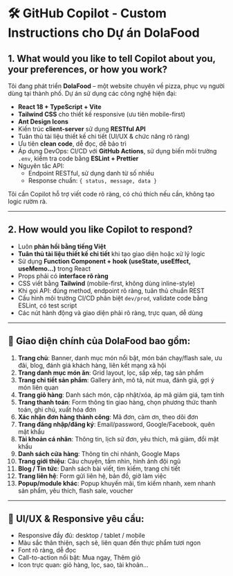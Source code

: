 
# 🛠️ GitHub Copilot - Custom Instructions cho Dự án DolaFood

## 1. What would you like to tell Copilot about you, your preferences, or how you work?

Tôi đang phát triển **DolaFood** – một website chuyên về pizza, phục vụ người dùng tại thành phố. Dự án sử dụng các công nghệ hiện đại:

- **React 18 + TypeScript + Vite**
- **Tailwind CSS** cho thiết kế responsive (ưu tiên mobile-first)
- **Ant Design Icons**
- Kiến trúc **client-server** sử dụng **RESTful API**
- Tuân thủ tài liệu thiết kế chi tiết (UI/UX & chức năng rõ ràng)
- Ưu tiên **clean code**, dễ đọc, dễ bảo trì
- Áp dụng DevOps: CI/CD với **GitHub Actions**, sử dụng biến môi trường `.env`, kiểm tra code bằng **ESLint + Prettier**
- Nguyên tắc API:
  - Endpoint RESTful, sử dụng danh từ số nhiều
  - Response chuẩn: `{ status, message, data }`

Tôi cần Copilot hỗ trợ viết code rõ ràng, có chú thích nếu cần, không tạo logic rườm rà.

---

## 2. How would you like Copilot to respond?

- Luôn **phản hồi bằng tiếng Việt**
- **Tuân thủ tài liệu thiết kế chi tiết** khi tạo giao diện hoặc xử lý logic
- Sử dụng **Function Component + hook (useState, useEffect, useMemo...)** trong React
- Props phải có **interface rõ ràng**
- CSS viết bằng **Tailwind** (mobile-first, không dùng inline-style)
- Khi gọi API: đúng method, endpoint rõ ràng, tuân thủ chuẩn REST
- Cấu hình môi trường CI/CD phân biệt `dev/prod`, validate code bằng ESLint, có test script
- Các nút hành động và giao diện phải rõ ràng, trực quan, dễ dùng

---

## 🧩 Giao diện chính của DolaFood bao gồm:

1. **Trang chủ**: Banner, danh mục món nổi bật, món bán chạy/flash sale, ưu đãi, blog, đánh giá khách hàng, liên kết mạng xã hội  
2. **Trang danh mục món ăn**: Grid layout, lọc, sắp xếp, tag sản phẩm  
3. **Trang chi tiết sản phẩm**: Gallery ảnh, mô tả, nút mua, đánh giá, gợi ý món liên quan  
4. **Trang giỏ hàng**: Danh sách món, cập nhật/xóa, áp mã giảm giá, tạm tính  
5. **Trang thanh toán**: Form thông tin giao hàng, chọn phương thức thanh toán, ghi chú, xuất hóa đơn  
6. **Xác nhận đơn hàng thành công**: Mã đơn, cảm ơn, theo dõi đơn  
7. **Trang đăng nhập/đăng ký**: Email/password, Google/Facebook, quên mật khẩu  
8. **Tài khoản cá nhân**: Thông tin, lịch sử đơn, yêu thích, mã giảm, đổi mật khẩu  
9. **Danh sách cửa hàng**: Thông tin chi nhánh, Google Maps  
10. **Trang giới thiệu**: Câu chuyện, tầm nhìn, hình ảnh đội ngũ  
11. **Blog / Tin tức**: Danh sách bài viết, tìm kiếm, trang chi tiết  
12. **Trang liên hệ**: Form gửi liên hệ, bản đồ, giờ làm việc  
13. **Popup/module khác**: Popup khuyến mãi, tìm kiếm nhanh, xem nhanh sản phẩm, yêu thích, flash sale, voucher

---

## 🎨 UI/UX & Responsive yêu cầu:

- Responsive đầy đủ: desktop / tablet / mobile  
- Màu sắc thân thiện, sạch sẽ, liên quan đến thực phẩm tươi ngon  
- Font rõ ràng, dễ đọc  
- Call-to-action nổi bật: Mua ngay, Thêm giỏ  
- Icon trực quan: giỏ hàng, lọc, sao, tài khoản…
